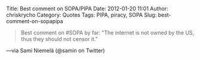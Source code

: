 Title: Best comment on SOPA/PIPA
Date: 2012-01-20 11:01
Author: chriskrycho
Category: Quotes
Tags: PIPA, piracy, SOPA
Slug: best-comment-on-sopapipa

> Best comment on \#SOPA by far: "The internet is not owned by the US,
> thus they should not censor it."

<div class="attribution">
—via Sami Niemelä (@samin on Twitter)

</div>

